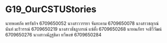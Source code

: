 # G19_OurCSTUStories
นายพงศภัค พรรัชกิจ 6709650052
นางสาววรรยา จันทะคาม 6709650078 
นางสาวชญาณ์นันท์ มะริวรรณ์ 6709650219
นางสาวชัชฎาภรณ์ แซ่ตั้ง 6709650268
นายณภัทร จงชีวีวัฒน์ 6709650276
นางสาวณัฏฐธิดา ทวีพงษ์ 6709650284